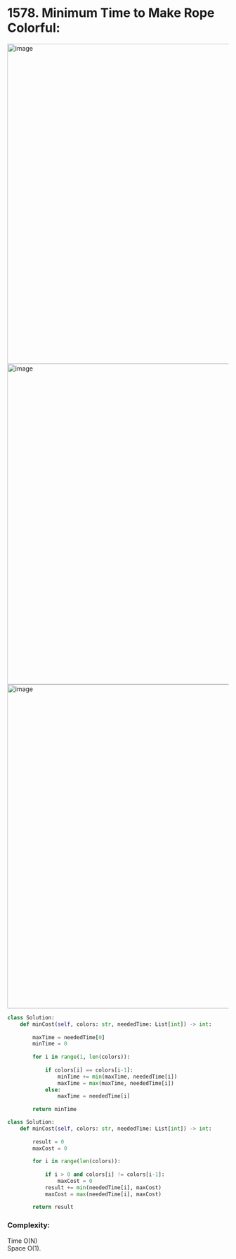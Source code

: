 # 1578. Minimum Time to Make Rope Colorful:

<img width="727" alt="image" src="https://user-images.githubusercontent.com/35987583/166129577-aae32050-9009-45bb-a740-b49d00f4ad2a.png">
<img width="728" alt="image" src="https://user-images.githubusercontent.com/35987583/166129580-9b34fc36-e090-4334-a5aa-4ea6bb2e6c75.png">
<img width="736" alt="image" src="https://user-images.githubusercontent.com/35987583/166129585-0be97cda-487b-4500-afdc-efa048b6fbf4.png">


```python
class Solution:
    def minCost(self, colors: str, neededTime: List[int]) -> int:
        
        maxTime = neededTime[0]
        minTime = 0
        
        for i in range(1, len(colors)):
            
            if colors[i] == colors[i-1]:
                minTime += min(maxTime, neededTime[i])                
                maxTime = max(maxTime, neededTime[i])
            else:
                maxTime = neededTime[i]
                
        return minTime
```

```python
class Solution:
    def minCost(self, colors: str, neededTime: List[int]) -> int:
        
        result = 0
        maxCost = 0
        
        for i in range(len(colors)):
            
            if i > 0 and colors[i] != colors[i-1]:
                maxCost = 0
            result += min(neededTime[i], maxCost)
            maxCost = max(neededTime[i], maxCost)
            
        return result
```

### Complexity:   
Time O(N)   
Space O(1). 
